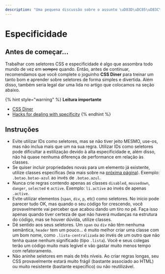 ```yaml
---
description: "Uma pequena discussão sobre o assunto \uD83D\uDC85\uD83C\uDFFC"
---
```


# Especificidade

## Antes de começar...

Trabalhar com seletores CSS e especificidade é algo que assombra todo mundo de vez em ~~sempre~~ quando. Então, antes de continuar, recomendamos que você complete o joguinho **CSS Diner** para treinar um tanto bom e aprender sobre seletores de forma simples e divertida. Além disso, também seria legal dar uma lida no artigo que colocamos na seção abaixo. 

{% hint style="warning" %}
**Leitura importante**

* [CSS Diner](https://flukeout.github.io/)
* [Hacks for dealing with specificity](https://csswizardry.com/2014/07/hacks-for-dealing-with-specificity/)
{% endhint %}

## Instruções

* Evite utilizar IDs como seletores, mas se não tiver jeito MESMO, use-os, mas não inclua mais que um na sua regra. Utilizar IDs como seletores pode dificultar a estilização devido à alta especificidade e, além disso, não há quase nenhuma diferença de performance em relação às classes.
* Se quiser incluir propriedades novas para um elemento já existente, utilize classes específicas \(leia mais sobre na [próxima página](https://softbox.gitbook.io/front-end/css-guia-de-estilo/oocss-e-bem)\). Exemplo: `.botao.botao-azul` ao invés de `.botao.azul`.
* Nunca crie regras contendo apenas as classes `disabled`, `mousedown`, `danger`, `selected` e `active`. Exemplo: `li.active` ao invés de apenas `.active`.
* Evite utilizar elementos \(`span`, `div`, `p`, etc\) como seletores. No início pode parecer tudo OK, mas quando o seu código for crescendo, você provavelmente vai perceber que acabou dando um tiro no pé. Faça isso apenas quando tiver certeza de que não haverá mudanças na estrutura do código, mas se houver dúvida, utilize classes.
* Dê sentido aos seus seletores. Um `span` ou `div` não têm nenhuma semântica, `header` tem um pouco... é muito melhor criar uma classe com um bom nome, como `.lista-centralizada` ao invés de um outro que não tenha quase nenhum significado \(tipo `.lista`\). Você e seus colegas terão um código muito mais legível e vão gastar muito menos tempo com refatoramento.
* Não aninhe seletores em mais de três níveis. Ao criar regras longas, seu CSS provavelmente estará muito frágil \(bastante associado ao HTML\) ou muito resistente \(bastante específico\) ou não reutilizável.

